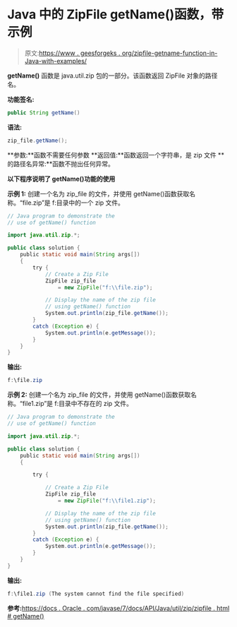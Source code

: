 # Java 中的 ZipFile getName()函数，带示例

> 原文:[https://www . geesforgeks . org/zipfile-getname-function-in-Java-with-examples/](https://www.geeksforgeeks.org/zipfile-getname-function-in-java-with-examples/)

**getName()** 函数是 java.util.zip 包的一部分。该函数返回 ZipFile 对象的路径名。

**功能签名:**

```java
public String getName()
```

**语法:**

```java
zip_file.getName();
```

**参数:**函数不需要任何参数
**返回值:**函数返回一个字符串，是 zip 文件
**的路径名异常:**函数不抛出任何异常。

**以下程序说明了 getName()功能的使用**

**示例 1:** 创建一个名为 zip_file 的文件，并使用 getName()函数获取名称。“file.zip”是 f:目录中的一个 zip 文件。

```java
// Java program to demonstrate the
// use of getName() function

import java.util.zip.*;

public class solution {
    public static void main(String args[])
    {
        try {
            // Create a Zip File
            ZipFile zip_file
                = new ZipFile("f:\\file.zip");

            // Display the name of the zip file
            // using getName() function
            System.out.println(zip_file.getName());
        }
        catch (Exception e) {
            System.out.println(e.getMessage());
        }
    }
}
```

**输出:**

```java
f:\file.zip

```

**示例 2:** 创建一个名为 zip_file 的文件，并使用 getName()函数获取名称。“file1.zip”是 f:目录中不存在的 zip 文件。

```java
// Java program to demonstrate the
// use of getName() function

import java.util.zip.*;

public class solution {
    public static void main(String args[])
    {

        try {

            // Create a Zip File
            ZipFile zip_file
                = new ZipFile("f:\\file1.zip");

            // Display the name of the zip file
            // using getName() function
            System.out.println(zip_file.getName());
        }
        catch (Exception e) {
            System.out.println(e.getMessage());
        }
    }
}
```

**输出:**

```java
f:\file1.zip (The system cannot find the file specified)

```

**参考:**[https://docs . Oracle . com/javase/7/docs/API/Java/util/zip/zipfile . html # getName()](https://docs.oracle.com/javase/7/docs/api/java/util/zip/ZipFile.html#getName())